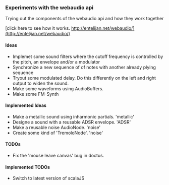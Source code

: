 ### Experiments with the webaudio api

Trying out the components of the webaudio api and how they work together

[click here to see how it works. http://entelijan.net/webaudio/](http://entelijan.net/webaudio/)

#### Ideas
* Implemet some sound filters where the cutoff frequency is controlled by the pitch, an envelope and/or a modulator
* Synchronize a new sequence of of notes with another already plying sequence
* Tryout some modulated delay. Do this differently on the left and right output to widen the sound.
* Make some waveforms using AudioBuffers.
* Make some FM-Synth

#### Implemented Ideas
* Make a metallic sound using inharmonic partials. 'metallic'
* Designe a sound with a reusable ADSR envelope. 'ADSR'
* Make a reusable noise AudioNode. 'noise'
* Create some kind of 'TremoloNode'. 'noise'

#### TODOs
* Fix the 'mouse leave canvas' bug in doctus.

#### Implemented TODOs
* Switch to latest version of scalaJS
